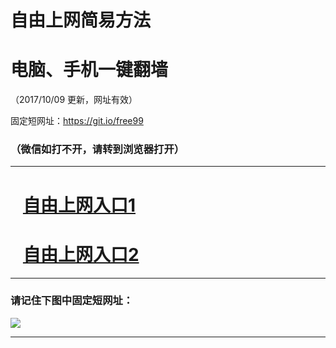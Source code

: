 ﻿# 自由上网简易方法

# 电脑、手机一键翻墙

（2017/10/09 更新，网址有效）

固定短网址：https://git.io/free99

### （微信如打不开，请转到浏览器打开）


***





# &nbsp;&nbsp; <a href="http://ft144275864.fwq-tz-1001.info/fwqtz01.html?t=100900130080 " target="_blank">自由上网入口1</a>
# &nbsp;&nbsp; <a href="http://ft177228941.fwq-tz-1002.info/fwqtz02.html?t=10090012821 " target="_blank">自由上网入口2</a>
***

### 请记住下图中固定短网址：

<img src="https://s3-us-west-2.amazonaws.com/fwq-1001/yjfq-20170905okok.png" /> 


***

